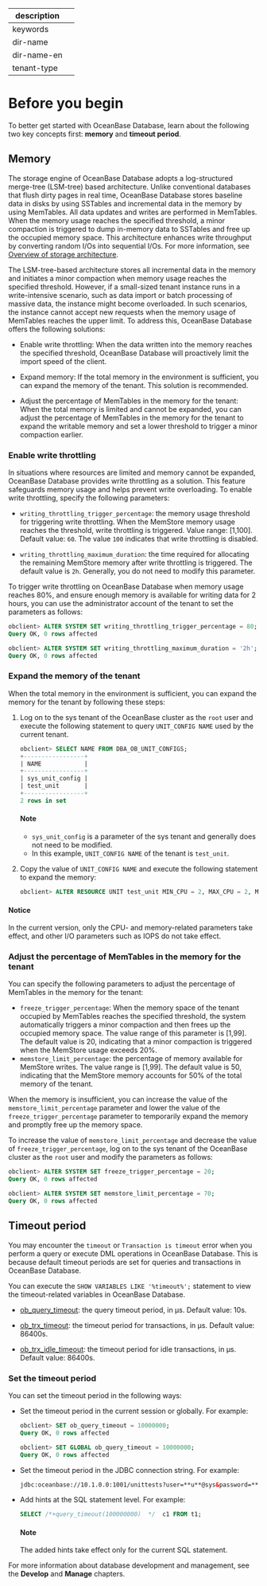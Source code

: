|description||
|---|---|
|keywords||
|dir-name||
|dir-name-en||
|tenant-type||

# Before you begin

To better get started with OceanBase Database, learn about the following two key concepts first: **memory** and **timeout period**.

## Memory

The storage engine of OceanBase Database adopts a log-structured merge-tree (LSM-tree) based architecture. Unlike conventional databases that flush dirty pages in real time, OceanBase Database stores baseline data in disks by using SSTables and incremental data in the memory by using MemTables. All data updates and writes are performed in MemTables. When the memory usage reaches the specified threshold, a minor compaction is triggered to dump in-memory data to SSTables and free up the occupied memory space. This architecture enhances write throughput by converting random I/Os into sequential I/Os. For more information, see [Overview of storage architecture](../../700.reference/100.oceanbase-database-concepts/900.storage-architecture/100.storage-architecture-overview.md).

The LSM-tree-based architecture stores all incremental data in the memory and initiates a minor compaction when memory usage reaches the specified threshold. However, if a small-sized tenant instance runs in a write-intensive scenario, such as data import or batch processing of massive data, the instance might become overloaded. In such scenarios, the instance cannot accept new requests when the memory usage of MemTables reaches the upper limit.  To address this, OceanBase Database offers the following solutions:

* Enable write throttling: When the data written into the memory reaches the specified threshold, OceanBase Database will proactively limit the import speed of the client.

* Expand memory: If the total memory in the environment is sufficient, you can expand the memory of the tenant. This solution is recommended.

* Adjust the percentage of MemTables in the memory for the tenant: When the total memory is limited and cannot be expanded, you can adjust the percentage of MemTables in the memory for the tenant to expand the writable memory and set a lower threshold to trigger a minor compaction earlier.


### Enable write throttling

In situations where resources are limited and memory cannot be expanded, OceanBase Database provides write throttling as a solution. This feature safeguards memory usage and helps prevent write overloading. To enable write throttling, specify the following parameters:

* `writing_throttling_trigger_percentage`: the memory usage threshold for triggering write throttling. When the MemStore memory usage reaches the threshold, write throttling is triggered. Value range: [1,100]. Default value: `60`. The value `100` indicates that write throttling is disabled.

* `writing_throttling_maximum_duration`: the time required for allocating the remaining MemStore memory after write throttling is triggered. The default value is `2h`. Generally, you do not need to modify this parameter.

To trigger write throttling on OceanBase Database when memory usage reaches 80%, and ensure enough memory is available for writing data for 2 hours, you can use the administrator account of the tenant to set the parameters as follows:

```sql
obclient> ALTER SYSTEM SET writing_throttling_trigger_percentage = 80;
Query OK, 0 rows affected

obclient> ALTER SYSTEM SET writing_throttling_maximum_duration = '2h';
Query OK, 0 rows affected
```

### Expand the memory of the tenant

When the total memory in the environment is sufficient, you can expand the memory for the tenant by following these steps:

1. Log on to the sys tenant of the OceanBase cluster as the `root` user and execute the following statement to query `UNIT_CONFIG NAME` used by the current tenant.

   ```sql
   obclient> SELECT NAME FROM DBA_OB_UNIT_CONFIGS;
   +-----------------+
   | NAME            |
   +-----------------+
   | sys_unit_config |
   | test_unit       |
   +-----------------+
   2 rows in set
   ```

   <main id="notice" type='explain'>
   <h4>Note</h4>
    <p> <ul><li><code>sys_unit_config</code> is a parameter of the sys tenant and generally does not need to be modified. </li><li>In this example, <code>UNIT_CONFIG NAME</code> of the tenant is <code>test_unit</code>. </li></ul> </p>
   </main>

2. Copy the value of `UNIT_CONFIG NAME` and execute the following statement to expand the memory:

   ```sql
   obclient> ALTER RESOURCE UNIT test_unit MIN_CPU = 2, MAX_CPU = 2, MEMORY_SIZE = '10G', MAX_IOPS = 10000, MIN_IOPS = 10000;
   ```

  <main id="notice" type='notice'>
    <h4>Notice</h4>
    <p>In the current version, only the CPU- and memory-related parameters take effect, and other I/O parameters such as IOPS do not take effect.</p>
  </main>

### Adjust the percentage of MemTables in the memory for the tenant

You can specify the following parameters to adjust the percentage of MemTables in the memory for the tenant:

* `freeze_trigger_percentage`: When the memory space of the tenant occupied by MemTables reaches the specified threshold, the system automatically triggers a minor compaction and then frees up the occupied memory space. The value range of this parameter is [1,99]. The default value is 20, indicating that a minor compaction is triggered when the MemStore usage exceeds 20%.
* `memstore_limit_percentage`: the percentage of memory available for MemStore writes. The value range is [1,99]. The default value is 50, indicating that the MemStore memory accounts for 50% of the total memory of the tenant.

When the memory is insufficient, you can increase the value of the `memstore_limit_percentage` parameter and lower the value of the `freeze_trigger_percentage` parameter to temporarily expand the memory and promptly free up the memory space.

To increase the value of `memstore_limit_percentage` and decrease the value of `freeze_trigger_percentage`, log on to the sys tenant of the OceanBase cluster as the `root` user and modify the parameters as follows:

```sql
obclient> ALTER SYSTEM SET freeze_trigger_percentage = 20;
Query OK, 0 rows affected

obclient> ALTER SYSTEM SET memstore_limit_percentage = 70;
Query OK, 0 rows affected
```

## Timeout period

You may encounter the `timeout` or `Transaction is timeout` error when you perform a query or execute DML operations in OceanBase Database. This is because default timeout periods are set for queries and transactions in OceanBase Database.

You can execute the `SHOW VARIABLES LIKE '%timeout%';` statement to view the timeout-related variables in OceanBase Database.

* [ob_query_timeout](../../700.reference/800.configuration-items-and-system-variables/200.system-variable/300.global-system-variable/9000.ob_query_timeout-global.md): the query timeout period, in μs. Default value: 10s.

* [ob_trx_timeout](../../700.reference/800.configuration-items-and-system-variables/200.system-variable/300.global-system-variable/10300.ob_trx_timeout-global.md): the timeout period for transactions, in μs. Default value: 86400s.

* [ob_trx_idle_timeout](../../700.reference/800.configuration-items-and-system-variables/200.system-variable/300.global-system-variable/10100.ob_trx_idle_timeout-global.md): the timeout period for idle transactions, in μs. Default value: 86400s.

### Set the timeout period

You can set the timeout period in the following ways:

* Set the timeout period in the current session or globally. For example:

   ```sql
   obclient> SET ob_query_timeout = 10000000;
   Query OK, 0 rows affected

   obclient> SET GLOBAL ob_query_timeout = 10000000;
   Query OK, 0 rows affected
   ```

* Set the timeout period in the JDBC connection string. For example:

   ```html
   jdbc:oceanbase://10.1.0.0:1001/unittests?user=**u**@sys&password=***1**&sessionVariables = ob_query_timeout = 60000000000,ob_trx_timeout = 60000000000&xxxx
   ```

* Add hints at the SQL statement level. For example:

   ```sql
   SELECT /*+query_timeout(100000000)  */  c1 FROM t1;
   ```

   <main id="notice" type='explain'>
    <h4>Note</h4>
    <p>The added hints take effect only for the current SQL statement.</p>
   </main>

For more information about database development and management, see the **Develop** and **Manage** chapters.
